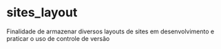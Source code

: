 # sites_layout
Finalidade de armazenar diversos layouts de sites em desenvolvimento e praticar o uso de controle de versão
